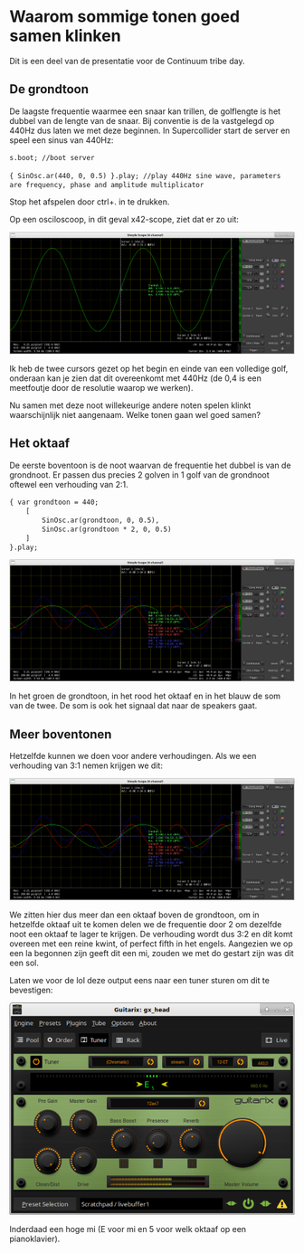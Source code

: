 # Waarom sommige tonen goed samen klinken

Dit is een deel van de presentatie voor de Continuum tribe day.

## De grondtoon

De laagste frequentie waarmee een snaar kan trillen, de golflengte is het dubbel van de lengte van de snaar. Bij conventie is de la vastgelegd op 440Hz dus laten we met deze beginnen. In Supercollider start de server en speel een sinus van 440Hz:

```
s.boot; //boot server

{ SinOsc.ar(440, 0, 0.5) }.play; //play 440Hz sine wave, parameters are frequency, phase and amplitude multiplicator
```

Stop het afspelen door ctrl+. in te drukken.

Op een osciloscoop, in dit geval x42-scope, ziet dat er zo uit:

![grondtoon](images/grondtoon_440Hz.png "Grondtoon")

Ik heb de twee cursors gezet op het begin en einde van een volledige golf, onderaan kan je zien dat dit overeenkomt met 440Hz (de 0,4 is een meetfoutje door de resolutie waarop we werken).

Nu samen met deze noot willekeurige andere noten spelen klinkt waarschijnlijk niet aangenaam. Welke tonen gaan wel goed samen?

## Het oktaaf

De eerste boventoon is de noot waarvan de frequentie het dubbel is van de grondnoot. Er passen dus precies 2 golven in 1 golf van de grondnoot oftewel een verhouding van 2:1.

```
{ var grondtoon = 440;
	[ 
		SinOsc.ar(grondtoon, 0, 0.5),
		SinOsc.ar(grondtoon * 2, 0, 0.5)
	]
}.play; 
```

![oktaaf](images/oktaaf.png "Oktaaf")

In het groen de grondtoon, in het rood het oktaaf en in het blauw de som van de twee. De som is ook het signaal dat naar de speakers gaat.

## Meer boventonen

Hetzelfde kunnen we doen voor andere verhoudingen. Als we een verhouding van 3:1 nemen krijgen we dit:

![kwint](images/oktaaf.png "Kwint")

We zitten hier dus meer dan een oktaaf boven de grondtoon, om in hetzelfde oktaaf uit te komen delen we de frequentie door 2 om dezelfde noot een oktaaf te lager te krijgen. De verhouding wordt dus 3:2 en dit komt overeen met een reine kwint, of perfect fifth in het engels. Aangezien we op een la begonnen zijn geeft dit een mi, zouden we met do gestart zijn was dit een sol.

Laten we voor de lol deze output eens naar een tuner sturen om dit te bevestigen:

![E5](images/tuner_E5.png "E5")

Inderdaad een hoge mi (E voor mi en 5 voor welk oktaaf op een pianoklavier).


